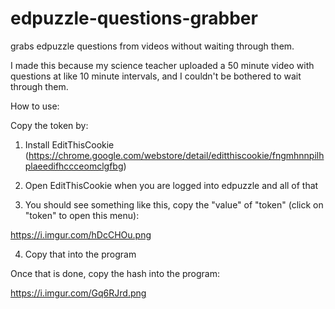 # edpuzzle-questions-grabber

grabs edpuzzle questions from videos without waiting through them.

I made this because my science teacher uploaded a 50 minute video with questions at like 10 minute intervals, and I couldn't be bothered to wait through them.


How to use:

Copy the token by:

1. Install EditThisCookie (https://chrome.google.com/webstore/detail/editthiscookie/fngmhnnpilhplaeedifhccceomclgfbg)

2. Open EditThisCookie when you are logged into edpuzzle and all of that

3. You should see something like this, copy the "value" of "token" (click on "token" to open this menu):

https://i.imgur.com/hDcCHOu.png

4. Copy that into the program

Once that is done, copy the hash into the program:

https://i.imgur.com/Gq6RJrd.png
